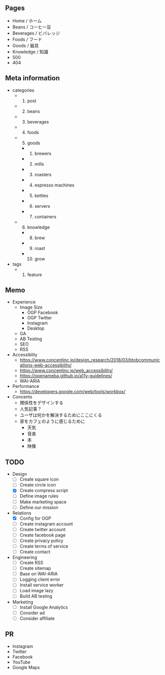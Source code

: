 ## Pages

- Home / ホーム
- Beans / コーヒー豆
- Beverages / ビバレッジ
- Foods / フード
- Goods / 器具
- Knowledge / 知識
- 500
- 404

## Meta information

- categories
  - 1. post
  - 2. beans
  - 3. beverages
  - 4. foods
  - 5. goods
    - 1. brewers
    - 2. mills
    - 3. roasters
    - 4. espresso machines
    - 5. kettles
    - 6. servers
    - 7. containers
  - 6. knowledge
    - 8. brew
    - 9. roast
    - 10. grow
- tags
  - 1. feature

## Memo

- Experience
  - Image Size
    - OGP Facebook
    - OGP Twitter
    - Instagram
    - Desktop
  - GA
  - AB Testing
  - SEO
  - RSS
- Accessiblity
  - https://www.concentinc.jp/design_research/2018/03/btobcommunications-web-accessibility/
  - https://www.concentinc.jp/web_accessibility/
  - https://openameba.github.io/a11y-guidelines/
  - WAI-ARIA
- Performance
  - https://developers.google.com/web/tools/workbox/
- Concents
  - 関係性をデザインする
  - 人気記事？
  - ユーザは何かを解決するためにここにくる
  - 家をカフェのように感じるために
    - 天気
    - 音楽
    - 本
    - 映像

## TODO

- Design
  - [ ] Create square icon
  - [ ] Create circle icon
  - [x] Create compress script
  - [ ] Define image rules
  - [ ] Make marketing space
  - [ ] Define our mission
- Relations
  - [x] Config for OGP
  - [ ] Create instagram account
  - [ ] Create twitter account
  - [ ] Create facebook page
  - [ ] Create privacy policy
  - [ ] Create terms of service
  - [ ] Create contact
- Engineering
  - [ ] Create RSS
  - [ ] Create sitemap
  - [ ] Base on WAI-ARIA
  - [ ] Logging client error
  - [ ] Install service worker
  - [ ] Load image lazy
  - [ ] Build AB testing
- Marketing
  - [ ] Install Google Analytics
  - [ ] Consider ad
  - [ ] Consider affiliate

## PR

- Instagram
- Twitter
- Facebook
- YouTube
- Google Maps
